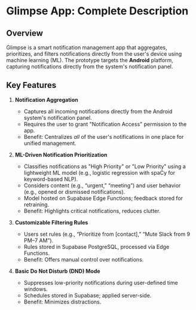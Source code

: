 # Glimpse App: Complete Description

## Overview
Glimpse is a smart notification management app that aggregates, prioritizes, and filters notifications directly from the user's device using machine learning (ML). The prototype targets the **Android** platform, capturing notifications directly from the system's notification panel.

## Key Features
1. **Notification Aggregation**
   - Captures all incoming notifications directly from the Android system's notification panel.
   - Requires the user to grant "Notification Access" permission to the app.
   - Benefit: Centralizes *all* of the user's notifications in one place for unified management.

2. **ML-Driven Notification Prioritization**
   - Classifies notifications as "High Priority" or "Low Priority" using a lightweight ML model (e.g., logistic regression with spaCy for keyword-based NLP).
   - Considers content (e.g., “urgent,” “meeting”) and user behavior (e.g., opened or dismissed notifications).
   - Model hosted on Supabase Edge Functions; feedback stored for retraining.
   - Benefit: Highlights critical notifications, reduces clutter.

3. **Customizable Filtering Rules**
   - Users set rules (e.g., “Prioritize from [contact],” “Mute Slack from 9 PM–7 AM”).
   - Rules stored in Supabase PostgreSQL, processed via Edge Functions.
   - Benefit: Offers manual control over notifications.

4. **Basic Do Not Disturb (DND) Mode**
   - Suppresses low-priority notifications during user-defined time windows.
   - Schedules stored in Supabase; applied server-side.
   - Benefit: Minimizes distractions.
